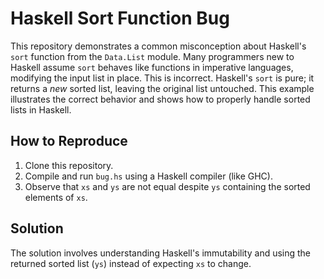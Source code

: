 # Haskell Sort Function Bug
This repository demonstrates a common misconception about Haskell's `sort` function from the `Data.List` module.  Many programmers new to Haskell assume `sort` behaves like functions in imperative languages, modifying the input list in place.  This is incorrect.  Haskell's `sort` is pure; it returns a *new* sorted list, leaving the original list untouched. This example illustrates the correct behavior and shows how to properly handle sorted lists in Haskell.

## How to Reproduce
1. Clone this repository.
2. Compile and run `bug.hs` using a Haskell compiler (like GHC).
3. Observe that `xs` and `ys` are not equal despite `ys` containing the sorted elements of `xs`.

## Solution
The solution involves understanding Haskell's immutability and using the returned sorted list (`ys`) instead of expecting `xs` to change.